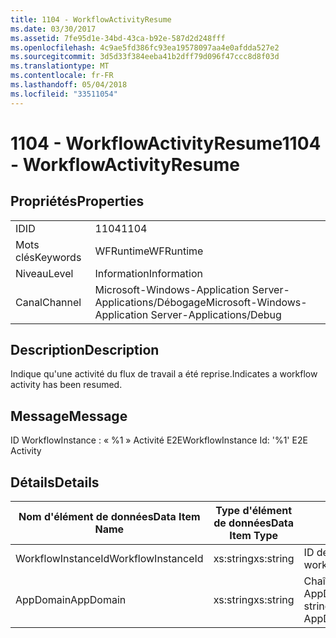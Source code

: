 ```yaml
---
title: 1104 - WorkflowActivityResume
ms.date: 03/30/2017
ms.assetid: 7fe95d1e-34bd-43ca-b92e-587d2d248fff
ms.openlocfilehash: 4c9ae5fd386fc93ea19578097aa4e0afdda527e2
ms.sourcegitcommit: 3d5d33f384eeba41b2dff79d096f47ccc8d8f03d
ms.translationtype: MT
ms.contentlocale: fr-FR
ms.lasthandoff: 05/04/2018
ms.locfileid: "33511054"
---
```

# <a name="1104---workflowactivityresume"></a><span data-ttu-id="a9ef1-102">1104 - WorkflowActivityResume</span><span class="sxs-lookup"><span data-stu-id="a9ef1-102">1104 - WorkflowActivityResume</span></span>
## <a name="properties"></a><span data-ttu-id="a9ef1-103">Propriétés</span><span class="sxs-lookup"><span data-stu-id="a9ef1-103">Properties</span></span>  
  
|||  
|-|-|  
|<span data-ttu-id="a9ef1-104">ID</span><span class="sxs-lookup"><span data-stu-id="a9ef1-104">ID</span></span>|<span data-ttu-id="a9ef1-105">1104</span><span class="sxs-lookup"><span data-stu-id="a9ef1-105">1104</span></span>|  
|<span data-ttu-id="a9ef1-106">Mots clés</span><span class="sxs-lookup"><span data-stu-id="a9ef1-106">Keywords</span></span>|<span data-ttu-id="a9ef1-107">WFRuntime</span><span class="sxs-lookup"><span data-stu-id="a9ef1-107">WFRuntime</span></span>|  
|<span data-ttu-id="a9ef1-108">Niveau</span><span class="sxs-lookup"><span data-stu-id="a9ef1-108">Level</span></span>|<span data-ttu-id="a9ef1-109">Information</span><span class="sxs-lookup"><span data-stu-id="a9ef1-109">Information</span></span>|  
|<span data-ttu-id="a9ef1-110">Canal</span><span class="sxs-lookup"><span data-stu-id="a9ef1-110">Channel</span></span>|<span data-ttu-id="a9ef1-111">Microsoft-Windows-Application Server-Applications/Débogage</span><span class="sxs-lookup"><span data-stu-id="a9ef1-111">Microsoft-Windows-Application Server-Applications/Debug</span></span>|  
  
## <a name="description"></a><span data-ttu-id="a9ef1-112">Description</span><span class="sxs-lookup"><span data-stu-id="a9ef1-112">Description</span></span>  
 <span data-ttu-id="a9ef1-113">Indique qu'une activité du flux de travail a été reprise.</span><span class="sxs-lookup"><span data-stu-id="a9ef1-113">Indicates a workflow activity has been resumed.</span></span>  
  
## <a name="message"></a><span data-ttu-id="a9ef1-114">Message</span><span class="sxs-lookup"><span data-stu-id="a9ef1-114">Message</span></span>  
 <span data-ttu-id="a9ef1-115">ID WorkflowInstance : « %1 » Activité E2E</span><span class="sxs-lookup"><span data-stu-id="a9ef1-115">WorkflowInstance Id: '%1' E2E Activity</span></span>  
  
## <a name="details"></a><span data-ttu-id="a9ef1-116">Détails</span><span class="sxs-lookup"><span data-stu-id="a9ef1-116">Details</span></span>  
  
|<span data-ttu-id="a9ef1-117">Nom d'élément de données</span><span class="sxs-lookup"><span data-stu-id="a9ef1-117">Data Item Name</span></span>|<span data-ttu-id="a9ef1-118">Type d'élément de données</span><span class="sxs-lookup"><span data-stu-id="a9ef1-118">Data Item Type</span></span>|<span data-ttu-id="a9ef1-119">Description</span><span class="sxs-lookup"><span data-stu-id="a9ef1-119">Description</span></span>|  
|--------------------|--------------------|-----------------|  
|<span data-ttu-id="a9ef1-120">WorkflowInstanceId</span><span class="sxs-lookup"><span data-stu-id="a9ef1-120">WorkflowInstanceId</span></span>|<span data-ttu-id="a9ef1-121">xs:string</span><span class="sxs-lookup"><span data-stu-id="a9ef1-121">xs:string</span></span>|<span data-ttu-id="a9ef1-122">ID de l'instance de flux de travail.</span><span class="sxs-lookup"><span data-stu-id="a9ef1-122">The workflow instance id.</span></span>|  
|<span data-ttu-id="a9ef1-123">AppDomain</span><span class="sxs-lookup"><span data-stu-id="a9ef1-123">AppDomain</span></span>|<span data-ttu-id="a9ef1-124">xs:string</span><span class="sxs-lookup"><span data-stu-id="a9ef1-124">xs:string</span></span>|<span data-ttu-id="a9ef1-125">Chaîne retournée par AppDomain.CurrentDomain.FriendlyName.</span><span class="sxs-lookup"><span data-stu-id="a9ef1-125">The string returned by AppDomain.CurrentDomain.FriendlyName.</span></span>|
